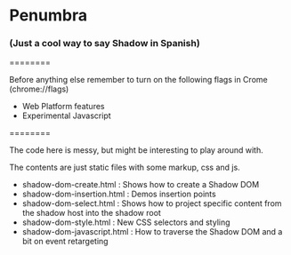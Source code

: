 # Penumbra
### (Just a cool way to say Shadow in Spanish)
========

Before anything else remember to turn on the following flags in Crome (chrome://flags)
* Web Platform features
* Experimental Javascript

========

The code here is messy, but might be interesting to play around with.

The contents are just static files with some markup, css and js. 
* shadow-dom-create.html : Shows how to create a Shadow DOM
* shadow-dom-insertion.html : Demos insertion points
* shadow-dom-select.html : Shows how to project specific content from the shadow host into the shadow root
* shadow-dom-style.html : New CSS selectors and styling
* shadow-dom-javascript.html : How to traverse the Shadow DOM and a bit on event retargeting


